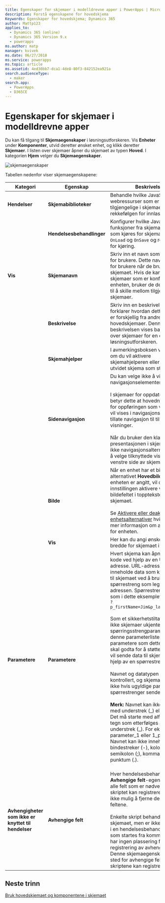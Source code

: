 ```yaml
---
title: Egenskaper for skjemaer i modelldrevne apper i PowerApps | MicrosoftDocs
description: Forstå egenskapene for hovedskjema
Keywords: Egenskaper for hovedskjema; Dynamics 365
author: Mattp123
applies_to:
  - Dynamics 365 (online)
  - Dynamics 365 Version 9.x
  - powerapps
ms.author: matp
manager: kvivek
ms.date: 06/27/2018
ms.service: powerapps
ms.topic: article
ms.assetid: 4ed30bb7-dca1-4de8-80f3-842152ea921a
search.audienceType:
  - maker
search.app:
  - PowerApps
  - D365CE
---
```


# <a name="model-driven-app-form-properties"></a>Egenskaper for skjemaer i modelldrevne apper 

Du kan få tilgang til **Skjemaegenskaper** i løsningsutforskeren. Vis **Enheter** under **Komponenter**, utvid deretter ønsket enhet, og klikk deretter **Skjemaer**. I listen over skjemaer åpner du skjemaet av typen **Hoved**. I kategorien **Hjem** velger du **Skjemaegenskaper**.

![skjemaegenskaper](media/form-properties.png)

Tabellen nedenfor viser skjemaegenskapene:  
  
|Kategori|Egenskap|Beskrivelse|  
|---------|--------------|-----------------|  
|**Hendelser**|**Skjemabiblioteker**|Behandle hvilke JavaScript-webressurser som er tilgjengelige i skjemaet og rekkefølgen for innlasting.|  
||**Hendelsesbehandlinger**|Konfigurer hvilke JavaScript-funksjoner fra skjemabiblioteker som kjøres for skjemahendelsene `OnLoad` og `OnSave` og rekkefølgen for kjøring.|  
|**Vis**|**Skjemanavn**|Skriv inn et navn som gir mening for brukere. Dette navnet vises for brukere når de bruker skjemaet. Hvis de kan bruke flere skjemaer som er konfigurert for enheten, bruker de dette navnet til å skille mellom tilgjengelige skjemaer.|  
||**Beskrivelse**|Skriv inn en beskrivelse som forklarer hvordan dette skjemaet er forskjellig fra andre hovedskjemaer. Denne beskrivelsen vises bare i listen over skjemaer for en enhet i løsningsutforskeren.|  
||**Skjemahjelper**|I avmerkingsboksen velger du om du vil aktivere skjemahjelperen eller vise et utvidet skjema som standard.|
||**Sidenavigasjon**|Du kan velge ikke å vise navigasjonselementer.<br /><br /> I skjemaer for oppdaterte enheter betyr dette at hovednavnverdien for oppføringen som vises, ikke vil vises i navigasjonsfeltet for å tillate navigasjon til tilknyttede visninger.<br /><br /> Når du bruker den klassiske presentasjonen i skjemaer, vises ikke navigasjonsalternativene for å velge tilknyttede visninger på venstre side av skjemaet.|  
||**Bilde**|Når en enhet har et bildefelt og alternativet **Hovedbilde** for enheten er angitt, vil denne innstillingen aktivere visning av bildefeltet i toppteksten i skjemaet.<br /><br /> Se [Aktivere eller deaktivere enhetsalternativer](../common-data-service/edit-entities.md#enable-or-disable-entity-options) hvis du vil ha mer informasjon om alternativene for enheten.|  ||**Vis**|**Angi en maks. bredde (i piksler)** for å begrense bredden på skjemaet. Standardverdien er 1 900.|  
||**Vis**|Her kan du angi ønsket maksimal bredde for skjemaet i piksler.|
|**Parametere**|**Parametere**|Hvert skjema kan åpnes med kode ved hjelp av en URL-adresse. URL-adressen kan også inneholde data som kan sendes til skjemaet ved å bruke en spørrestreng som legges til URL-adressen. Spørrestrenger ser ut som i dette eksemplet:<br />`?p_firstName=Jim&p_lastName=Daly`<br /><br /> Som et sikkerhetstiltak godtar ikke skjemaer ukjente spørringsstrengparametere. Bruk denne parameterlisten til å angi parametere som dette skjemaet skal godta for å støtte kode som vil sende data til skjemaene ved hjelp av en spørrestreng.<br /><br /> Navnet og datatypen vil bli kontrollert, og skjemaet åpnes ikke hvis ugyldige parametere for spørrestrenger sendes til det.<br /><br />**Merk:** Navnet kan ikke starte med understrek (_) eller crm\_. Det må starte med alfanumeriske tegn som etterfølges av en understrek (\_). For eksempel parameter_1 eller 1_parameter. Navnet kan ikke inneholde bindestreker (-), kolon (:), semikolon (;), komma (,) eller punktum (.). <br /><br />|  
|**Avhengigheter som ikke er knyttet til hendelser**|**Avhengige felt**|Hver hendelsesbehandling har en **Avhengige felt**-egenskap, slik at alle felt som er nødvendige i skriptet kan registreres. Det er ikke mulig å fjerne de avhengige feltene.<br /><br /> Enkelte skript behandler skjemaet, men er ikke konfigurert i en hendelsesbehandling. Skript som startes fra kommandolinjen har ingen plassering for registrering av avhengige felt. Denne skjemaegenskapen er et sted for avhengige felt der disse skriptene kan registreres.|  

## <a name="next-steps"></a>Neste trinn

[Bruk hovedskjemaet og komponentene i skjemaet](use-main-form-and-components.md)
